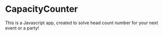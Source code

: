 # CapacityCounter
This is a Javascript app, created to solve head count number for your next event or a party!
